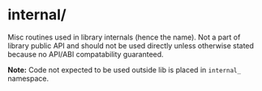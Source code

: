 # internal/

Misc routines used in library internals (hence the name). Not a part of
library public API and should not be used directly unless otherwise stated
because no API/ABI compatability guaranteed.

**Note:** Code not expected to be used outside lib is placed in `internal_`
namespace.
